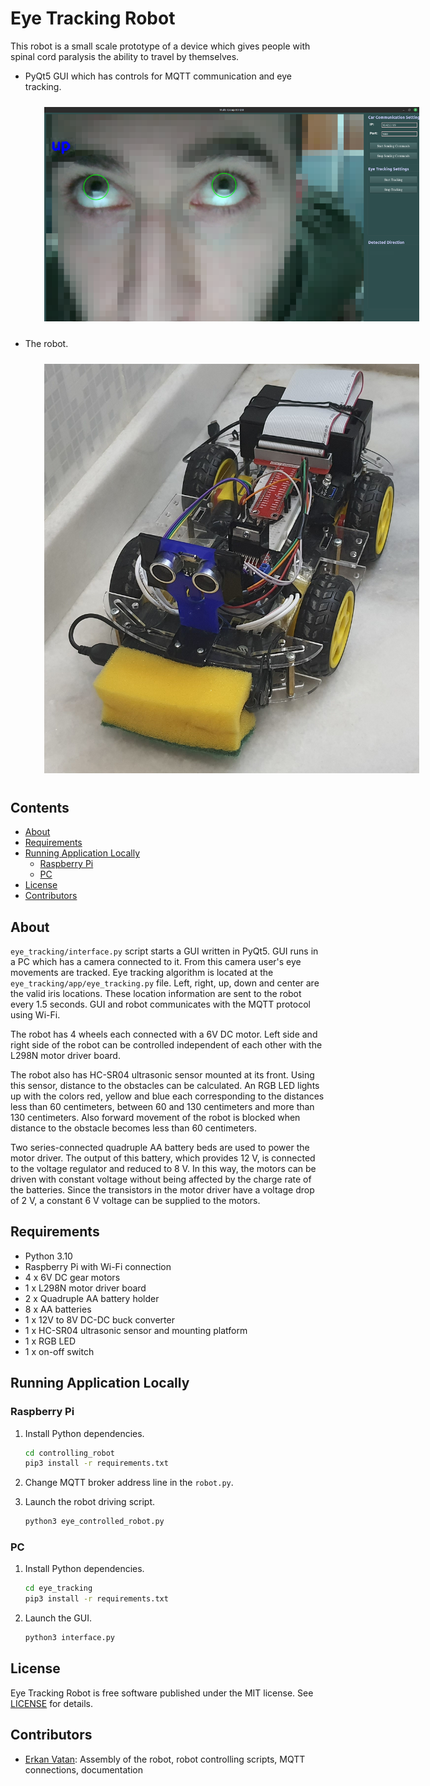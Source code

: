 # Eye Tracking Robot

This robot is a small scale prototype of a device which gives people with spinal cord paralysis the ability to travel by
themselves.

* PyQt5 GUI which has controls for MQTT communication and eye tracking.

    <img src="README/eye_tracking_gui.png"
         alt="Eye tracking robot GUI screenshot."
         style="margin: 10px 30px; max-width: 600px" />

* The robot.

    <img src="README/robot.jpg"
         alt="Picture of the robot."
         style="margin: 10px 30px; max-width: 600px" />

<!-- START doctoc generated TOC please keep comment here to allow auto update -->
<!-- DON'T EDIT THIS SECTION, INSTEAD RE-RUN doctoc TO UPDATE -->
## Contents

- [About](#about)
- [Requirements](#requirements)
- [Running Application Locally](#running-application-locally)
  - [Raspberry Pi](#raspberry-pi)
  - [PC](#pc)
- [License](#license)
- [Contributors](#contributors)

<!-- END doctoc generated TOC please keep comment here to allow auto update -->

## About

`eye_tracking/interface.py` script starts a GUI written in PyQt5. GUI runs in a PC which has a camera
connected to it. From this camera user's eye movements are tracked. Eye tracking algorithm is located at the 
`eye_tracking/app/eye_tracking.py` file. Left, right, up, down and center are the valid iris locations. These location
information are sent to the robot every 1.5 seconds. GUI and robot communicates with the MQTT protocol using Wi-Fi.

The robot has 4 wheels each connected with a 6V DC motor. Left side and right side of the robot can be controlled
independent of each other with the L298N motor driver board. 

The robot also has HC-SR04 ultrasonic sensor mounted at its
front. Using this sensor, distance to the obstacles can be calculated. An RGB LED lights up with the colors red, yellow and
blue each corresponding to the distances less than 60 centimeters, between 60 and 130 centimeters and more than 130
centimeters. Also forward movement of the robot is blocked when distance to the obstacle becomes less than 60
centimeters. 

Two series-connected quadruple AA battery beds are used to power the motor driver. The output of this
battery, which provides 12 V, is connected to the voltage regulator and reduced to 8 V. In this way, the motors can be
driven with constant voltage without being affected by the charge rate of the batteries. Since the transistors in the
motor driver have a voltage drop of 2 V, a constant 6 V voltage can be supplied to the motors.

## Requirements

* Python 3.10
* Raspberry Pi with Wi-Fi connection
* 4 x 6V DC gear motors
* 1 x L298N motor driver board
* 2 x Quadruple AA battery holder
* 8 x AA batteries
* 1 x 12V to 8V DC-DC buck converter 
* 1 x HC-SR04 ultrasonic sensor and mounting platform
* 1 x RGB LED
* 1 x on-off switch

## Running Application Locally

### Raspberry Pi

1. Install Python dependencies.
    ```sh
    cd controlling_robot
    pip3 install -r requirements.txt
    ```

1. Change MQTT broker address line in the `robot.py`.
1. Launch the robot driving script.
    ```sh
    python3 eye_controlled_robot.py
    ```

### PC

1. Install Python dependencies.
    ```sh
    cd eye_tracking
    pip3 install -r requirements.txt
    ```
1. Launch the GUI.
    ```sh
    python3 interface.py
    ```

## License

Eye Tracking Robot is free software published under the MIT license. See [LICENSE](LICENSE) for details.

## Contributors

* [Erkan Vatan](https://github.com/arensonzz): Assembly of the robot, robot controlling scripts, MQTT connections, documentation
